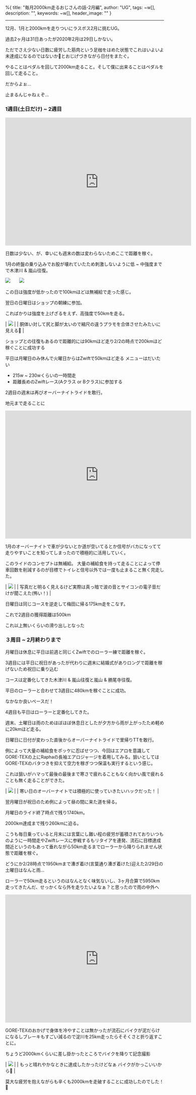 %{
  title: "毎月2000km走るおじさんの話-2月編",
  author: "UG",
  tags: ~w[],
  description: "",
  keywords: ~w[],
  header_image: ""
}

---
12月、1月と2000kmを走りついにラスボス2月に挑むUG。

過去2ヶ月は31日あったが2020年2月は29日しかない。



ただでさえ少ない日数に疲労した筋肉という足枷をはめた状態でこれはいよいよ未達成になるのではないか🤔とおじげづきながら日付をまたぐ。



やることはペダルを回して2000km走ること。そして僕に出来ることはペダルを回して走ること。



だからよぉ...

止まるんじゃねぇぞ...


### 1週目(土日だけ) ~ 2週目
<iframe allowtransparency="true" frameborder="0" height="405" scrolling="no" src="https://www.strava.com/activities/3060828084/embed/14a699e51f851d75777c40be4eec63839a76133f" width="590"></iframe>

日数は少ない、が、幸いにも週末の数は変わらないためここで距離を稼ぐ。

1月の終盤の乗り込みでお股が壊れていたため刺激しないように低 ~ 中強度までで木津川 & 嵐山往復。

[![](https://4.bp.blogspot.com/-TM8DcoqHJD4/Xm4Idi8Be-I/AAAAAAAAH44/THvDyFA45KgyNnYWuC5w50VN_s3N3eSdwCK4BGAYYCw/s320/IMG_20200201_105025.jpg)](http://4.bp.blogspot.com/-TM8DcoqHJD4/Xm4Idi8Be-I/AAAAAAAAH44/THvDyFA45KgyNnYWuC5w50VN_s3N3eSdwCK4BGAYYCw/s1600/IMG_20200201_105025.jpg)　　[![](https://3.bp.blogspot.com/-7ZVFiPot40w/Xm4IbvwA7eI/AAAAAAAAH4w/qyzHmkMRCvcFeqFAWjKH12W6K99gd02FQCK4BGAYYCw/s320/IMG_20200201_130139.jpg)](http://3.bp.blogspot.com/-7ZVFiPot40w/Xm4IbvwA7eI/AAAAAAAAH4w/qyzHmkMRCvcFeqFAWjKH12W6K99gd02FQCK4BGAYYCw/s1600/IMG_20200201_130139.jpg)

この日は強度が低かったので100kmほどは無補給で走った感じ。

翌日の日曜日はショップの朝練に参加。

こればかりは強度を上げざるをえず、高強度で50kmを走る。

| [![](https://4.bp.blogspot.com/-dj0VsfMIjQE/Xm4JN5FwCeI/AAAAAAAAH5Q/C_aenDaNxS0GAk93cmf7HtX06ix4XZCmgCK4BGAYYCw/s320/line_602788730462610.jpg)](http://4.bp.blogspot.com/-dj0VsfMIjQE/Xm4JN5FwCeI/AAAAAAAAH5Q/C_aenDaNxS0GAk93cmf7HtX06ix4XZCmgCK4BGAYYCw/s1600/line_602788730462610.jpg) |
| 胴体い対して尻と脚が太いので縮尺の違うプラモを合体させたみたいに見える🤔 |

ショップとの往復もあるので距離的には90kmほど走り2/2の時点で200kmほど稼ぐことに成功する

平日は月曜日のみ休んで火曜日からはZwiftで50kmほど走る
メニューはだいたい


- 215w ~ 230wくらいの一時間走
- 距離長めのZwiftレース(Aクラス or Bクラス)に参加する



2週目の週末は再びオーバーナイトライドを敢行。

地元まで走ることに



<iframe allowtransparency="true" frameborder="0" height="405" scrolling="no" src="https://www.strava.com/activities/3080392609/embed/e2b1d91e1fc8b5032b848b8287444aeab0066029" width="590"></iframe>

1月のオーバーナイトで車が少ないとか道が空いてるとか信号がバカになってて走りやすいことを知ってしまったので積極的に活用していく。

このライドのコンセプトは無補給。
大量の補給食を持って走ることによって停車回数を削減するのが目標でトイレと信号以外では一度も止まること無く完走した。


| [![](https://1.bp.blogspot.com/-WeWXifV1F3E/Xm4K6fJnzWI/AAAAAAAAH5g/WMmoi8QEu4wibx7EBB4yvAvfiRghtCquACK4BGAYYCw/s320/IMG_20200208_030114.jpg)](http://1.bp.blogspot.com/-WeWXifV1F3E/Xm4K6fJnzWI/AAAAAAAAH5g/WMmoi8QEu4wibx7EBB4yvAvfiRghtCquACK4BGAYYCw/s1600/IMG_20200208_030114.jpg) |
| 写真だと明るく見えるけど実際は真っ暗で波の音とサイコンの電子音だけが聞こえた(怖い！) |

日曜日は同じコースを逆走して梅田に帰る175km走をこなす。



これで2週目の獲得距離は500km

これ以上無いくらいの滑り出しとなった



### ３周目 ~ 2月終わりまで

月曜日は休息に平日は前週と同じくZwiftでのローラー練で距離を稼ぐ。



3週目には平日に祝日があったが代わりに週末に結婚式がありロングで距離を稼げないため祝日に乗り込む



コースは定番化してきた木津川 & 嵐山往復と嵐山 & 勝尾寺往復。

平日のローラーと合わせて3週目に480kmを稼ぐことに成功。

なかなか良いペースだ！



4週目も平日はローラーと定番化してきた。

週末、土曜日は雨のためほぼほぼ休息日としたが夕方から雨が上がったため軽めに20kmほど走る。



日曜日に日付が変わった直後からオーバーナイトライドで里帰りTTを敢行。



例によって大量の補給食をポッケに忍ばせつつ、今回はエアロを意識してGORE-TEXの上にRaphaの長袖エアロジャージを着用してみる。狙いとしてはGORE-TEXのバタつきを抑えて空力を稼ぎつつ保温も実行するという感じ。

これは狙いがハマって最後の最後まで寒さで疲れることもなく向かい風で疲れることも無く走ることができた。

| [![](https://4.bp.blogspot.com/-_YyGSzzoq44/Xm4NlLbPRgI/AAAAAAAAH5s/_HlU4HcbwsAlGWNrzunuoVDA8tzdayn3ACK4BGAYYCw/s320/IMG_q4mpu7.jpg)](http://4.bp.blogspot.com/-_YyGSzzoq44/Xm4NlLbPRgI/AAAAAAAAH5s/_HlU4HcbwsAlGWNrzunuoVDA8tzdayn3ACK4BGAYYCw/s1600/IMG_q4mpu7.jpg) |
|
寒い日のオーバーナイトでは積極的に使っていきたいハックだった！
 |

翌月曜日が祝日のため例によって昼の間に来た道を帰る。

月曜日のライド終了時点で残り1740km。

2000km達成まで残り260kmに迫る。



こうも毎日乗っていると月末には言葉にし難い程の疲労が蓄積されておりいつものように一時間走やZwiftレースに参戦するもリタイアを連発、流石に目標達成間近というのもあって垂れながら50km走るまでローラーから降りられません状態で距離を稼ぐ。



どうにか2/28時点で1950kmまで漕ぎ着け(言葉通り漕ぎ着けた)迎えた2/29日の土曜日はなんと雨...



ローラーで50km走るというのはなんとなく味気ないし、3ヶ月合算で5950km走ってきたんだ、せっかくなら外を走りたいよなぁ？と思ったので雨の中外へ



<iframe allowtransparency="true" frameborder="0" height="405" scrolling="no" src="https://www.strava.com/activities/3140481342/embed/84972aa7f1bc26e0b0d8fda808a7a3e9422682d6" width="590"></iframe>

GORE-TEXのおかげで身体を冷やすことは無かったが流石にバイクが泥だらけになるしブレーキもすごい減るので淀川を25km走ったらそそくさと折り返すことに。

ちょうど2000kmくらいに差し掛かったところでバイクを降りて記念撮影


| [![](https://1.bp.blogspot.com/-EjbRtmAcGh8/Xm4QC0Y9J-I/AAAAAAAAH6A/bhCNxm1ITuEYHoaXpn_Vnz44BaSWwLcPACK4BGAYYCw/s320/IMG_20200229_142616_184.jpg)](http://1.bp.blogspot.com/-EjbRtmAcGh8/Xm4QC0Y9J-I/AAAAAAAAH6A/bhCNxm1ITuEYHoaXpn_Vnz44BaSWwLcPACK4BGAYYCw/s1600/IMG_20200229_142616_184.jpg) |
| もっと晴れやかなときに達成したかったけどなぁ
バイクがかっこいいから💯 |

莫大な疲労を抱えながらも辛くも2000kmを走破することに成功したのでした！🎉
